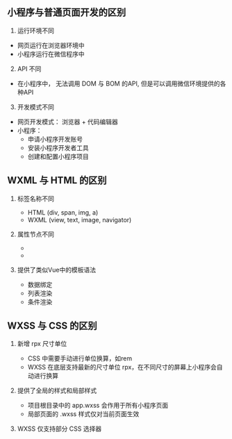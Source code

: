 ## 小程序与普通页面开发的区别

 1. 运行环境不同
  - 网页运行在浏览器环境中
  - 小程序运行在微信程序中

2. API 不同
  - 在小程序中， 无法调用 DOM 与 BOM 的API, 但是可以调用微信环境提供的各种API

3. 开发模式不同
  - 网页开发模式： 浏览器 + 代码编辑器
  - 小程序：
      - 申请小程序开发账号
      - 安装小程序开发者工具
      - 创建和配置小程序项目

## WXML 与 HTML 的区别
1. 标签名称不同
   - HTML (div, span, img, a)
   - WXML (view, text, image, navigator)

2. 属性节点不同
   - <a href="#"></a>
   - <navigator url="/pages/home/home"></navigator>
3. 提供了类似Vue中的模板语法
   - 数据绑定
   - 列表渲染
   - 条件渲染

## WXSS 与 CSS 的区别

1. 新增 rpx 尺寸单位
   - CSS 中需要手动进行单位换算，如rem
   - WXSS 在底层支持最新的尺寸单位 rpx，在不同尺寸的屏幕上小程序会自动进行换算

2. 提供了全局的样式和局部样式
   - 项目根目录中的 app.wxss 会作用于所有小程序页面
   - 局部页面的 .wxss 样式仅对当前页面生效

3. WXSS 仅支持部分 CSS 选择器